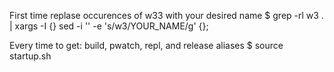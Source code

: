 First time replase occurences of w33 with your desired name
$ grep -rl w3 . | xargs -I {} sed -i '' -e 's/w3/YOUR_NAME/g' {};

Every time to get: build, pwatch, repl, and release aliases
$ source startup.sh

